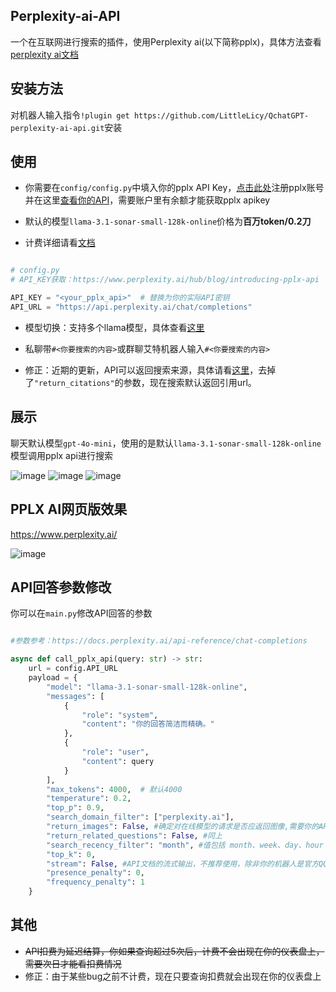 ## Perplexity-ai-API

一个在互联网进行搜索的插件，使用Perplexity ai(以下简称pplx)，具体方法查看[perplexity ai文档](https://docs.perplexity.ai/home)

## 安装方法

对机器人输入指令`!plugin get https://github.com/LittleLicy/QchatGPT-perplexity-ai-api.git`安装

## 使用

- 你需要在`config/config.py`中填入你的pplx API Key，[点击此处](https://www.perplexity.ai/hub/blog/introducing-pplx-api)注册pplx账号并在这里[查看你的API](https://www.perplexity.ai/settings/api)，需要账户里有余额才能获取pplx apikey

- 默认的模型`llama-3.1-sonar-small-128k-online`价格为**百万token/0.2刀**

- 计费详细请看[文档](https://docs.perplexity.ai/guides/pricing)

```python

# config.py
# API_KEY获取：https://www.perplexity.ai/hub/blog/introducing-pplx-api

API_KEY = "<your_pplx_api>"  # 替换为你的实际API密钥
API_URL = "https://api.perplexity.ai/chat/completions"

```

- 模型切换：支持多个llama模型，具体查看[这里](https://docs.perplexity.ai/guides/model-cards)

- 私聊带`#<你要搜索的内容>`或群聊艾特机器人输入`#<你要搜索的内容>`

- 修正：近期的更新，API可以返回搜索来源，具体请看[这里](https://docs.perplexity.ai)，去掉了`"return_citations"`的参数，现在搜索默认返回引用url。

## 展示

聊天默认模型`gpt-4o-mini`，使用的是默认`llama-3.1-sonar-small-128k-online`模型调用pplx api进行搜索

![image](https://github.com/user-attachments/assets/00cbc2dc-ba6f-4f02-97f5-f773854712a7)
![image](https://github.com/user-attachments/assets/53a5bf8f-e570-48fc-a52f-b92e05590984)
![image](https://github.com/user-attachments/assets/44a1c9c2-7fca-4eaa-a671-4013e2fc16e4)

## PPLX AI网页版效果

https://www.perplexity.ai/    

![image](https://github.com/user-attachments/assets/deef97b0-58f9-4a34-89b8-614653410910)

## API回答参数修改

你可以在`main.py`修改API回答的参数

```python

#参数参考：https://docs.perplexity.ai/api-reference/chat-completions

async def call_pplx_api(query: str) -> str:
    url = config.API_URL
    payload = {
        "model": "llama-3.1-sonar-small-128k-online",
        "messages": [
            {
                "role": "system",
                "content": "你的回答简洁而精确。"
            },
            {
                "role": "user",
                "content": query
            }
        ],
        "max_tokens": 4000,  # 默认4000
        "temperature": 0.2,
        "top_p": 0.9,
        "search_domain_filter": ["perplexity.ai"],
        "return_images": False, #确定对在线模型的请求是否应返回图像,需要你的API有pplx的测试资格
        "return_related_questions": False, #同上
        "search_recency_filter": "month", #值包括 month、week、day、hour
        "top_k": 0,
        "stream": False, #API文档的流式输出，不推荐使用，除非你的机器人是官方QQ私聊机器人
        "presence_penalty": 0,
        "frequency_penalty": 1
    }
```

## 其他

- ~~API扣费为延迟结算，你如果查询超过5次后，计费不会出现在你的仪表盘上，需要次日才能看扣费情况~~
- 修正：由于某些bug之前不计费，现在只要查询扣费就会出现在你的仪表盘上


